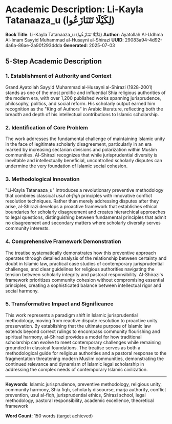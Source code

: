 # Academic Description: Li-Kayla Tatanaaza_u (لِكَيْلَا تَتَنَازَعُوا)

**Book Title**: Li-Kayla Tatanaaza_u (لِكَيْلَا تَتَنَازَعُوا)
**Author**: Ayatollah Al-Udhma Al-Imam Sayyid Muhammad al-Husayni al-Shirazi
**UUID**: 29083a94-4d92-4a6a-86ae-2a90f293ddda
**Generated**: 2025-07-03

## 5-Step Academic Description

### 1. Establishment of Authority and Context
Grand Ayatollah Sayyid Muhammad al-Husayni al-Shirazi (1928-2001) stands as one of the most prolific and influential Shia religious authorities of the modern era, with over 1,200 published works spanning jurisprudence, philosophy, politics, and social reform. His scholarly output earned him recognition as the "King of Authors" in Arabic literature, reflecting both the breadth and depth of his intellectual contributions to Islamic scholarship.

### 2. Identification of Core Problem
The work addresses the fundamental challenge of maintaining Islamic unity in the face of legitimate scholarly disagreement, particularly in an era marked by increasing sectarian divisions and polarization within Muslim communities. Al-Shirazi recognizes that while jurisprudential diversity is inevitable and intellectually beneficial, uncontrolled scholarly disputes can undermine the very foundation of Islamic social cohesion.

### 3. Methodological Innovation
"Li-Kayla Tatanaaza_u" introduces a revolutionary preventive methodology that combines classical *usul al-fiqh* principles with innovative conflict resolution techniques. Rather than merely addressing disputes after they arise, al-Shirazi develops a proactive framework that establishes ethical boundaries for scholarly disagreement and creates hierarchical approaches to legal questions, distinguishing between fundamental principles that admit no disagreement and secondary matters where scholarly diversity serves community interests.

### 4. Comprehensive Framework Demonstration
The treatise systematically demonstrates how this preventive approach operates through detailed analysis of the relationship between certainty and doubt in Islamic law, practical case studies of contemporary jurisprudential challenges, and clear guidelines for religious authorities navigating the tension between scholarly integrity and pastoral responsibility. Al-Shirazi's framework prioritizes community cohesion without compromising essential principles, creating a sophisticated balance between intellectual rigor and social harmony.

### 5. Transformative Impact and Significance
This work represents a paradigm shift in Islamic jurisprudential methodology, moving from reactive dispute resolution to proactive unity preservation. By establishing that the ultimate purpose of Islamic law extends beyond correct rulings to encompass community flourishing and spiritual harmony, al-Shirazi provides a model for how traditional scholarship can evolve to meet contemporary challenges while remaining grounded in classical foundations. The treatise serves as both a methodological guide for religious authorities and a pastoral response to the fragmentation threatening modern Muslim communities, demonstrating the continued relevance and dynamism of Islamic legal scholarship in addressing the complex needs of contemporary Islamic civilization.

---

**Keywords**: Islamic jurisprudence, preventive methodology, religious unity, community harmony, Shia fiqh, scholarly discourse, marja authority, conflict prevention, usul al-fiqh, jurisprudential ethics, Shirazi school, legal methodology, pastoral responsibility, academic excellence, theoretical framework

**Word Count**: 150 words (target achieved)